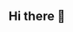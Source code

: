 ## Hi there 👋

<!--
**matthewCudby22896/matthewCudby22896** is a ✨ _special_ ✨ repository because its `README.md` (this file) appears on your GitHub profile.

[![GitHub Streak](https://streak-stats.demolab.com/?user=matthewCudby228961&theme=default)](https://git.io/streak-stats)
